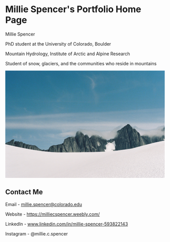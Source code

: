 # Millie Spencer's Portfolio Home Page

Millie Spencer 

PhD student at the University of Colorado, Boulder 

Mountain Hydrology, Institute of Arctic and Alpine Research 

Student of snow, glaciers, and the communities who reside in mountains

<img src="/img/spencer000023-R1-021-9.jpeg" alt="Fog rolling in over the Storm Range above the Vaughan Lewis Glacier in Juneau, Alaska">

## Contact Me

Email - millie.spencer@colorado.edu

Website - https://milliecspencer.weebly.com/

LinkedIn - www.linkedin.com/in/millie-spencer-593822143

Instagram - @millie.c.spencer
